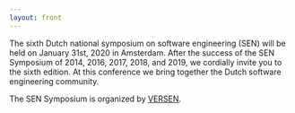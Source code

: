 ```yaml
---
layout: front
---
```


<p class="lead"> 

The sixth Dutch national symposium on software engineering (SEN) will
be held on January 31st, 2020 in Amsterdam. After the success of the
SEN Symposium of 2014, 2016, 2017, 2018, and 2019, we cordially invite
you to the sixth edition. At this conference we bring together the
Dutch software engineering community.


The SEN Symposium is organized by <a href="http://www.versen.nl/">VERSEN</a>.


<!--<a href="./posters/index.html">submit a poster/presentation</a> and <a href="./registration/index.html">register for free participation.</a> -->
</p>
